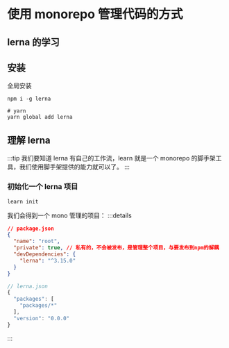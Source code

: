 # 使用 monorepo 管理代码的方式

## lerna 的学习

## 安装

全局安装

```Shell
npm i -g lerna

# yarn
yarn global add lerna
```

## 理解 lerna

:::tip
我们要知道 lerna 有自己的工作流，learn 就是一个 monorepo 的脚手架工具，我们使用脚手架提供的能力就可以了。
:::

### 初始化一个 lerna 项目

```Shell
learn init
```

我们会得到一个 mono 管理的项目：
:::details
```json
// package.json
{
  "name": "root",
  "private": true, // 私有的，不会被发布，是管理整个项目，与要发布到npm的解耦
  "devDependencies": {
    "lerna": "^3.15.0"
  }
}
```

```js
// lerna.json
{
  "packages": [
    "packages/*"
  ],
  "version": "0.0.0"
}
```
:::